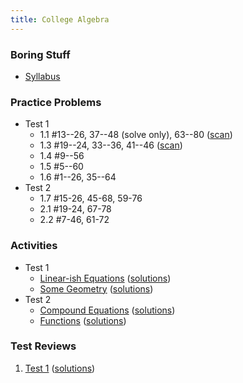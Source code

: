 ```yaml
---
title: College Algebra
---
```


### Boring Stuff

* [Syllabus](/pdf/classes/coal/coal-syllabus.pdf)

### Practice Problems

* Test 1
    * 1.1 #13--26, 37--48 (solve only), 63--80 ([scan](/pdf/scans/classes/coal/dugopolski/1-1-ex.pdf))
    * 1.3 #19--24, 33--36, 41--46 ([scan](/pdf/scans/classes/coal/dugopolski/1-3-ex.pdf))
    * 1.4 #9--56
    * 1.5 #5--60
    * 1.6 #1--26, 35--64
* Test 2
    * 1.7 #15-26, 45-68, 59-76
    * 2.1 #19-24, 67-78
    * 2.2 #7-46, 61-72
<!--     * 2.3 35-44, 61-80 -->
<!-- * Test 3 -->
<!--     * 3.2 41-80 -->

### Activities

* Test 1
    * [Linear-ish Equations](/pdf/classes/coal/coal-a01-linear-ish-equations.pdf) ([solutions](/pdf/classes/coal/coal-soln-a01-linear-ish-equations.pdf))
    * [Some Geometry](/pdf/classes/coal/coal-a02-some-geometry.pdf) ([solutions](/pdf/classes/coal/coal-soln-a02-some-geometry.pdf))
* Test 2
    * [Compound Equations](/pdf/classes/coal/coal-a03-compound-equations.pdf) ([solutions](/pdf/classes/coal/coal-soln-a03-compound-equations.pdf))
    * [Functions](/pdf/classes/coal/coal-a04-functions.pdf) ([solutions](/pdf/classes/coal/coal-soln-a04-functions.pdf))

<!-- 5. [Transformations](/pdf/classes/coal/coal-a05-transformations.pdf) -->
<!-- 6. [Polynomials](/pdf/classes/coal/coal-a06-polynomials.pdf) -->
<!-- 7. [Polynomials II](/pdf/classes/coal/coal-a07-polynomials-ii.pdf) -->
<!-- 8. [Exponentials and Logs](/pdf/classes/coal/coal-a08-exponentials-and-logs.pdf) -->


### Test Reviews

1. [Test 1](/pdf/classes/coal/coal-r1-equations-and-geometry.pdf) ([solutions](/pdf/classes/coal/coal-soln-r1-equations-and-geometry.pdf))
<!-- 2. [Test 2](/pdf/classes/coal/coal-r2-functions.pdf) -->
<!-- 3. [Test 3](/pdf/classes/coal/coal-r3-polynomials.pdf) -->
<!-- 4. [Test 4](/pdf/classes/coal/coal-r4-exponentials-and-logs.pdf) -->


<!-- ### Toys -->

<!-- * [Transformations (live demo)](/classes/coal/transformations-live-demo.html): Play with transformations of equations. -->
<!-- * [Symmetry (live demo)](/classes/coal/symmetry-live-demo.html): Look for symmetries. -->
